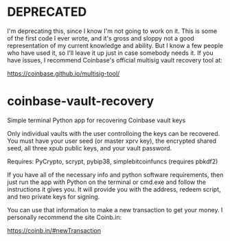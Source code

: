 # DEPRECATED
I'm deprecating this, since I know I'm not going to work on it.  This is some of the first code I ever wrote, and it's gross and sloppy not a good representation of my current knowledge and ability. But I know a few people who have used it, so I'll leave it up just in case somebody needs it. If you have issues, I recommend Coinbase's official multisig vault recovery tool at:

https://coinbase.github.io/multisig-tool/

# coinbase-vault-recovery
Simple terminal Python app for recovering Coinbase vault keys

Only individual vaults with the user controlloing the keys can be recovered.  You must have your user seed (or master xprv key), the encrypted shared seed, all three xpub public keys, and your vault password.

Requires:  PyCrypto, scrypt, pybip38, simplebitcoinfuncs (requires pbkdf2)

If you have all of the necessary info and python software requirements, then just run the app with Python on the terminal or cmd.exe and follow the instructions it gives you.  It will provide you with the address, redeem script, and two private keys for signing.

You can use that information to make a new transaction to get your money.  I personally recommend the site Coinb.in:

https://coinb.in/#newTransaction

